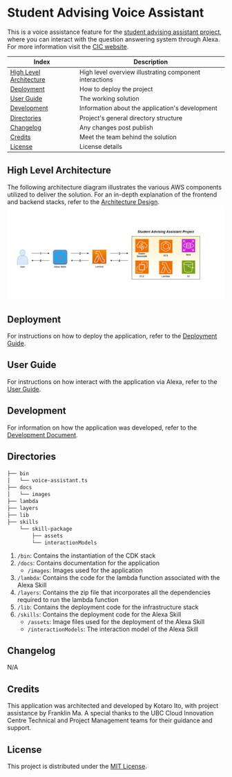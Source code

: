 # Student Advising Voice Assistant

This is a voice assistance feature for the [student advising assistant project](https://github.com/UBC-CIC/student-advising-assistant), where you can interact with the question answering system through Alexa. For more information visit the [CIC website](https://cic.ubc.ca/project/student-advising-assistant/).

| Index | Description |
| ----- | ----------- |
| [High Level Architecture](#high-level-architecture) | High level overview illustrating component interactions |
| [Deployment](#deployment) | How to deploy the project |
| [User Guide](#user-guide) | The working solution |
| [Development](#development) | Information about the application's development |
| [Directories](#directories) | Project's general directory structure |
| [Changelog](#changelog) | Any changes post publish |
| [Credits](#credits) | Meet the team behind the solution |
| [License](#license) | License details |

## High Level Architecture
The following architecture diagram illustrates the various AWS components utilized to deliver the solution. For an in-depth explanation of the frontend and backend stacks, refer to the [Architecture Design](./docs/ArchitectureDesign.md).
![Architecture Diagram](docs/images/Architecture_Diagram.png)

## Deployment
For instructions on how to deploy the application, refer to the [Deployment Guide](./docs/DeploymentGuide.md).

## User Guide
For instructions on how interact with the application via Alexa, refer to the [User Guide](./docs/UserGuide.md).

## Development
For information on how the application was developed, refer to the [Development Document](./docs/DevelopmentDocument.md).

## Directories
```
├── bin
│   └── voice-assistant.ts
├── docs
│   └── images
├── lambda
├── layers
├── lib
├── skills
    └── skill-package
        ├── assets
        └── interactionModels
```
1. `/bin`: Contains the instantiation of the CDK stack
2. `/docs`: Contains documentation for the application
    - `/images`: Images used for the application
3. `/lambda`: Contains the code for the lambda function associated with the Alexa Skill
4. `/layers`: Contains the zip file that incorporates all the dependencies required to run the lambda function
5. `/lib`: Contains the deployment code for the infrastructure stack
6. `/skills`: Contains the deployment code for the Alexa Skill
    - `/assets`: Image files used for the deployment of the Alexa Skill
    - `/interactionModels`: The interaction model of the Alexa Skill

## Changelog
N/A

## Credits
This application was architected and developed by Kotaro Ito, with project assistance by Franklin Ma. A special thanks to the UBC Cloud Innovation Centre Technical and Project Management teams for their guidance and support.

## License
This project is distributed under the [MIT License](./LICENSE).
